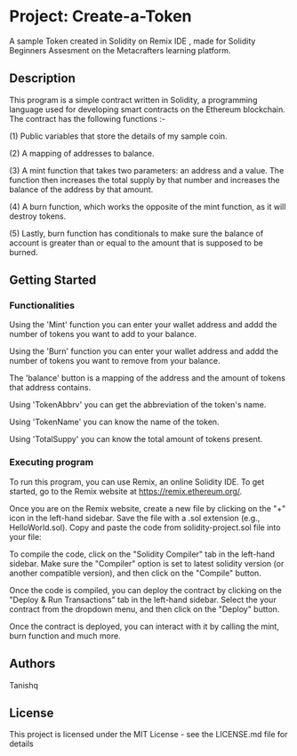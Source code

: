 # Project: Create-a-Token
A sample Token created in Solidity on Remix IDE  , made for Solidity Beginners Assesment on the Metacrafters learning platform.

## Description

This program is a simple contract written in Solidity, a programming language used for developing smart contracts on the Ethereum blockchain. The contract has
the following functions :-

(1) Public variables that store the details of my sample coin.

(2) A mapping of addresses to balance.

(3) A mint function that takes two parameters: an address and a value. The function then increases the total supply by that number and increases the balance of the address by that amount.

(4) A burn function, which works the opposite of the mint function, as it will destroy tokens.

(5) Lastly, burn function has conditionals to make sure the balance of account is greater than or equal to the amount that is supposed to be burned.

## Getting Started

### Functionalities

Using the 'Mint' function you can enter your wallet address and addd the number of tokens you want to add to your balance.

Using the 'Burn' function you can enter your wallet address and addd the number of tokens you want to remove from your balance.

The 'balance' button is a mapping of the address and the amount of tokens that address contains.

Using 'TokenAbbrv' you can get the abbreviation of the token's name.

Using 'TokenName' you can know the name of the token.

Using 'TotalSuppy' you can know the total amount of tokens present.

### Executing program

To run this program, you can use Remix, an online Solidity IDE. To get started, go to the Remix website at https://remix.ethereum.org/.

Once you are on the Remix website, create a new file by clicking on the "+" icon in the left-hand sidebar. Save the file with a .sol extension (e.g., HelloWorld.sol). Copy and paste the code from solidity-project.sol file into your file:

To compile the code, click on the "Solidity Compiler" tab in the left-hand sidebar. Make sure the "Compiler" option is set to latest solidity version (or another compatible version), and then click on the "Compile" button.

Once the code is compiled, you can deploy the contract by clicking on the "Deploy & Run Transactions" tab in the left-hand sidebar. Select the your contract from the dropdown menu, and then click on the "Deploy" button.

Once the contract is deployed, you can interact with it by calling the mint, burn function and much more.

## Authors

Tanishq

## License

This project is licensed under the MIT License - see the LICENSE.md file for details
